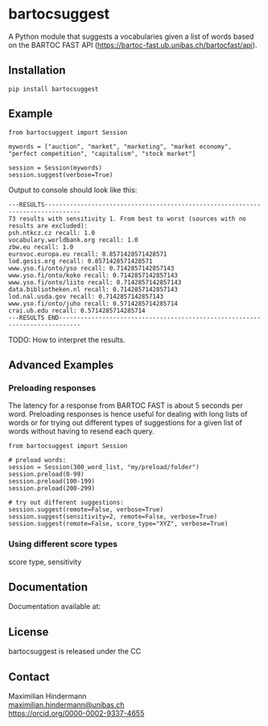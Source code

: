 # bartocsuggest

A Python module that suggests a vocabularies given a list of words based on the BARTOC FAST API (https://bartoc-fast.ub.unibas.ch/bartocfast/api).

## Installation

```
pip install bartocsuggest
```

## Example
```
from bartocsuggest import Session

mywords = ["auction", "market", "marketing", "market economy", "perfect competition", "capitalism", "stock market"]

session = Session(mywords)
session.suggest(verbose=True)
```

Output to console should look like this:

```
---RESULTS--------------------------------------------------------------------------------
73 results with sensitivity 1. From best to worst (sources with no results are excluded):
psh.ntkcz.cz recall: 1.0
vocabulary.worldbank.org recall: 1.0
zbw.eu recall: 1.0
eurovoc.europa.eu recall: 0.8571428571428571
lod.gesis.org recall: 0.8571428571428571
www.yso.fi/onto/yso recall: 0.7142857142857143
www.yso.fi/onto/koko recall: 0.7142857142857143
www.yso.fi/onto/liito recall: 0.7142857142857143
data.bibliotheken.nl recall: 0.7142857142857143
lod.nal.usda.gov recall: 0.7142857142857143
www.yso.fi/onto/juho recall: 0.5714285714285714
crai.ub.edu recall: 0.5714285714285714
---RESULTS END----------------------------------------------------------------------------
```

TODO: How to interpret the results.

## Advanced Examples

### Preloading responses
The latency for a response from BARTOC FAST is about 5 seconds per word. Preloading responses is hence useful for dealing with long lists of words or for trying out different types of suggestions for a given list of words without having to resend each query.

```
from bartocsuggest import Session

# preload words:
session = Session(300_word_list, "my/preload/folder")
session.preload(0-99)
session.preload(100-199)
session.preload(200-299)

# try out different suggestions:
session.suggest(remote=False, verbose=True)
session.suggest(sensitivity=2, remote=False, verbose=True)
session.suggest(remote=False, score_type="XYZ", verbose=True)
```

### Using different score types
score type, sensitivity

## Documentation
Documentation available at:

## License
bartocsuggest is released under the CC

## Contact
Maximilian Hindermann  
maximilian.hindermann@unibas.ch  
https://orcid.org/0000-0002-9337-4655